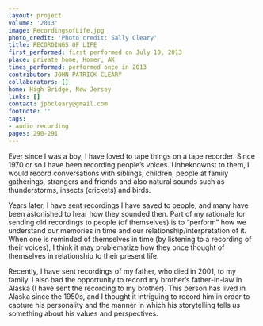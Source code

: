 ```yaml
---
layout: project
volume: '2013'
image: RecordingsofLife.jpg
photo_credit: 'Photo credit: Sally Cleary'
title: RECORDINGS OF LIFE
first_performed: first performed on July 10, 2013
place: private home, Homer, AK
times_performed: performed once in 2013
contributor: JOHN PATRICK CLEARY
collaborators: []
home: High Bridge, New Jersey
links: []
contact: jpbcleary@gmail.com
footnote: ''
tags:
- audio recording
pages: 290-291
---
```


Ever since I was a boy, I have loved to tape things on a tape recorder. Since 1970 or so I have been recording people’s voices. Unbeknownst to them, I would record conversations with siblings, children, people at family gatherings, strangers and friends and also natural sounds such as thunderstorms, insects (crickets) and birds.

Years later, I have sent recordings I have saved to people, and many have been astonished to hear how they sounded then. Part of my rationale for sending old recordings to people (of themselves) is to “perform” how we understand our memories in time and our relationship/interpretation of it. When one is reminded of themselves in time (by listening to a recording of their voices), I think it may problematize how they once thought of themselves in relationship to their present life.

Recently, I have sent recordings of my father, who died in 2001, to my family. I also had the opportunity to record my brother’s father-in-law in Alaska (I have sent the recording to my brother). This person has lived in Alaska since the 1950s, and I thought it intriguing to record him in order to capture his personality and the manner in which his storytelling tells us something about his values and perspectives.
